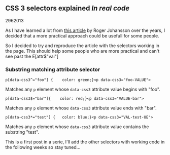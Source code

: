 <article><h2>CSS 3 selectors explained  <em>In real code</em></h2><time><span class="day">29</span><span class="month">6</span><span class="year">2013</span></time><p>As I have learned a lot from <a href="http://www.456bereastreet.com/archive/200601/css_3_selectors_explained/">this article</a> by Roger Johansson over the years, I decided that a more practical approach could be usefull for some people.</p><p>So I decided to try and reproduce the article with the selectors working in the page. This should help some people who are more practical and can't see past the E[attr$"val"]</p><h3>Substring matching attribute selector</h3><pre><code>p[data-css3^="foo"] {    color: green;}&#60;p data-css3="foo-VALUE"&#62;</pre></code><p data-css3="foo-VALUE">Matches any <code>p</code> element whose <code>data-css3</code> attribute value begins with "foo".</p><pre><code>p[data-css3$="bar"]{    color: red;}&#60;p data-css3="VALUE-bar"&#62;</pre></code><p data-css3="VALUE-bar">Matches any <code>p</code> element whose <code>data-css3</code> attribute value ends with "bar".</p><pre><code>p[data-css3*="test"] {	color: blue;}&#60;p data-css3="VAL-test-UE"&#62;</code></pre><p data-css3="VAL-test-UE">Matches any <code>p</code> element whose <code>data-css3</code> attribute value contains the substring "test".</p><p>This is a first post in a serie, I'll add the other selectors with working code in the following weeks so stay tuned...</p></article>